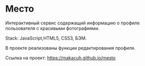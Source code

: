 <h1>Место</h1>
<p>Интерактивный сервис содержащий информацию о профиле пользователя с красивыми фотографиями.</p>

<p>Stack: JavaScript,HTML5, CSS3, БЭМ.</p>

<p>В проекте реализованы функции редактирования профиля.</p>

<p>Ссылка на проект: <a href="https://makacuh.github.io/mesto/index.html">https://makacuh.github.io/mesto</a>


